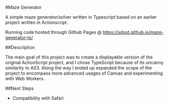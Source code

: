 #Maze Generator

A simple maze generator/solver written in Typescript based on an earlier project written in Actionscript.

Running code hosted through Github Pages @ https://sdost.github.io/maze-generator-ts/

##Description

The main goal of this project was to create a displayable version of the original ActionScript project, and I chose TypeScript because of its uncanny similarity to AS3. Along the way I ended up expanded the scope of the project to encompass more advanced usages of Canvas and experimenting with Web Workers.

##Next Steps

* Compatibility with Safari
